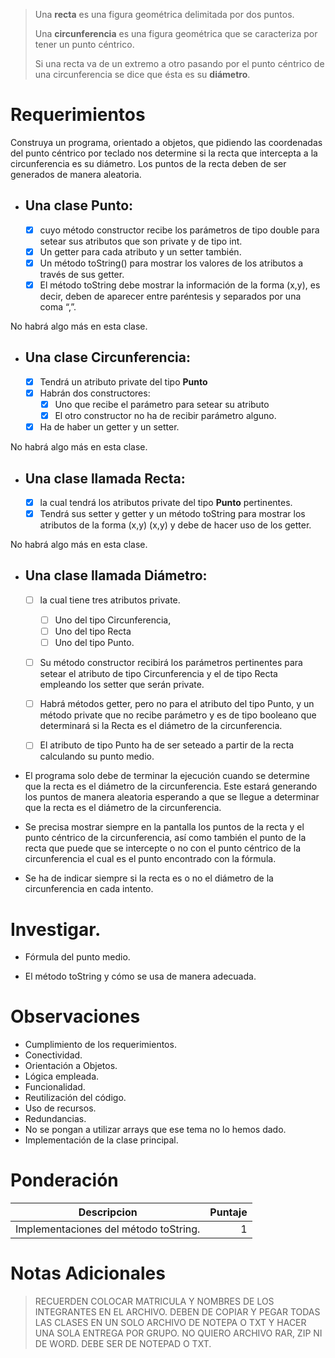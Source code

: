 > Una **recta** es una figura geométrica delimitada por dos puntos.
> 
> Una **circunferencia** es una figura geométrica que se caracteriza por tener un punto céntrico.
> 
> Si una recta va de un extremo a otro pasando por el punto céntrico de una circunferencia se dice que ésta es su **diámetro**. 


# Requerimientos

Construya un programa, orientado a objetos, que pidiendo las coordenadas del punto céntrico por teclado nos determine si la recta que intercepta a la circunferencia es su diámetro. Los puntos de la recta deben de ser generados de manera aleatoria. 


- ## Una clase Punto:
  - [x] cuyo método constructor recibe los parámetros de tipo double para setear sus atributos que son private y de tipo int.
  - [x] Un getter para cada atributo y un setter también.
  - [x] Un método toString() para mostrar los valores de los atributos a través de sus getter.
  - [x] El método toString debe mostrar la información de la  forma (x,y), es decir, deben de aparecer entre paréntesis y separados por una coma “,”.
 
No habrá algo más en esta clase.

- ## Una clase Circunferencia:
  - [x] Tendrá un atributo private del tipo **Punto**
  - [x] Habrán dos constructores:
    - [x] Uno que recibe el parámetro para setear su atributo
    - [x] El otro constructor no ha de recibir parámetro alguno.
  - [x] Ha de haber un getter y un setter.

No habrá algo más en esta clase.

- ## Una clase llamada **Recta**:
  - [x] la cual tendrá los atributos private del tipo **Punto** pertinentes.
  - [x] Tendrá sus setter y  getter y un método toString para mostrar los atributos de la forma (x,y) (x,y) y debe de hacer uso de los getter.

No habrá algo más en esta clase.

- ## Una clase llamada **Diámetro**:
  - [ ] la cual tiene tres atributos private.
    - [ ] Uno del tipo Circunferencia,
    - [ ] Uno del tipo Recta
    - [ ] Uno del tipo Punto.
  - [ ] Su método constructor recibirá los parámetros pertinentes para setear el atributo de tipo Circunferencia y el de tipo Recta empleando los setter que serán private.
  - [ ] Habrá métodos getter, pero no para el atributo del tipo Punto, y un método private que no recibe parámetro y es de tipo booleano que determinará si la Recta es el diámetro de la circunferencia.
  - [ ] El atributo de tipo Punto ha de ser seteado a partir de la recta calculando su punto medio.


- El programa solo debe de terminar la ejecución cuando se determine que la recta es el diámetro de la circunferencia. Este estará generando los puntos de manera aleatoria esperando a que se llegue a determinar que la recta es el diámetro de la circunferencia.
  
- Se precisa mostrar siempre en la pantalla los puntos de la recta y el punto céntrico de la circunferencia, así como también el punto de la recta que puede que se intercepte o no con el punto céntrico de la circunferencia el cual es el punto encontrado con la fórmula.

- Se ha de indicar siempre si la recta es o no el diámetro de la circunferencia en cada intento.
  
# Investigar.

- Fórmula del punto medio.

- El método toString y cómo se usa de manera adecuada.

# Observaciones

- Cumplimiento de los requerimientos.
- Conectividad.
- Orientación a Objetos.
- Lógica empleada.
- Funcionalidad.
- Reutilización del código.
- Uso de recursos.
- Redundancias.
- No se pongan a utilizar arrays que ese tema no lo hemos dado.
- Implementación de la clase principal.

# Ponderación
|Descripcion|Puntaje|
|-----|-----:|
|Implementaciones del método toString.|1|


# Notas Adicionales
> RECUERDEN COLOCAR MATRICULA Y NOMBRES DE LOS INTEGRANTES EN EL ARCHIVO. DEBEN DE COPIAR Y PEGAR TODAS LAS CLASES EN UN SOLO ARCHIVO DE NOTEPA O TXT Y HACER UNA SOLA ENTREGA POR GRUPO. NO QUIERO ARCHIVO RAR, ZIP NI DE WORD. DEBE SER DE NOTEPAD O TXT.